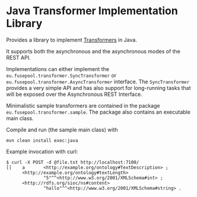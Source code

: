 # Java Transformer Implementation Library

Provides a library to implement 
[Transformers](https://github.com/fusepoolP3/overall-architecture/blob/master/data-transformer-api.md)
in Java.

It supports both the asynchronous and the asynchronous modes of the REST API.

Implementations can either implement the `eu.fusepool.transformer.SyncTransformer` or
`eu.fusepool.transformer.AsyncTransformer` interface. The `SyncTransformer` provides a
very simple API and has also support for long-running tasks that will be exposed 
over the Asynchronous REST Interface.


Minimalistic sample transformers are contained in the package 
`eu.fusepool.transformer.sample`. The package also contains an executable main 
class.

Compile and run (the sample main class) with

    mvn clean install exec:java

Example invocation with curl:


    $ curl -X POST -d @file.txt http://localhost:7100/
    []    a       <http://example.org/ontology#TextDescription> ;
          <http://example.org/ontology#textLength>
                  "5"^^<http://www.w3.org/2001/XMLSchema#int> ;
          <http://rdfs.org/sioc/ns#content>
                  "hallo"^^<http://www.w3.org/2001/XMLSchema#string> .

